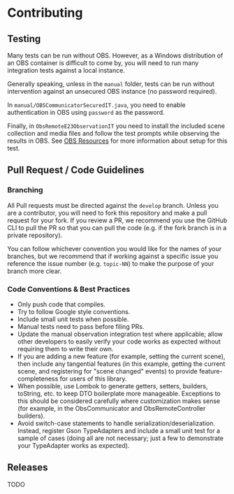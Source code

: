 # Contributing

## Testing
Many tests can be run without OBS. However, as a Windows distribution of an OBS container is difficult
to come by, you will need to run many integration tests against a local instance.

Generally speaking, unless in the `manual` folder, tests can be run without intervention against 
an unsecured OBS instance (no password required). 

In `manual/OBSCommunicatorSecuredIT.java`, you need to enable authentication in OBS using `password`
as the password. 

Finally, in `ObsRemoteE23ObservationIT` you need to install the included scene collection and media
files and follow the test prompts while observing the results in OBS. See 
[OBS Resources](obs-resources/README.md) for more information about setup for this test.

## Pull Request / Code Guidelines

### Branching
All Pull requests must be directed against the `develop` branch. Unless you are a contributor, you 
will need to fork this repository and make a pull request for your fork. If you review a PR, we 
recommend you use the GitHub CLI to pull the PR so that you can pull the code (e.g. if the fork branch
is in a private repository).

You can follow whichever convention you would like for the names of your branches, but we recommend
that if working against a specific issue you reference the issue number (e.g. `topic-NN`) to make
the purpose of your branch more clear.

### Code Conventions & Best Practices
  - Only push code that compiles.
  - Try to follow Google style conventions.
  - Include small unit tests when possible.
  - Manual tests need to pass before filing PRs.
  - Update the manual observation integration test where applicable; allow other developers to 
    easily verify your code works as expected without requiring them to write their own.
  - If you are adding a new feature (for example, setting the current scene), then include any 
    tangential features (in this example, getting the current scene, and registering for
    "scene changed" events) to provide feature-completeness for users of this library.
  - When possible, use Lombok to generate getters, setters, builders, toString, etc. to keep DTO
    boilerplate more manageable. Exceptions to this should be considered carefully where customization
    makes sense (for example, in the ObsCommunicator and ObsRemoteController builders).
  - Avoid switch-case statements to handle serialization/deserialization. Instead, register Gson 
    TypeAdapters and include a small unit test for a sample of cases (doing all are not necessary; just 
    a few to demonstrate your TypeAdapter works as expected).
    
## Releases
TODO
